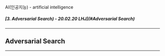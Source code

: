 AI(인공지능) - artificial intelligence

##### [3. Adversarial Search) - 20.02.20 LHJ](#Adversarial Search)

---

## Adversarial Search

---
